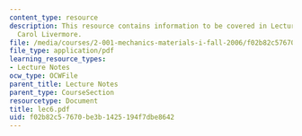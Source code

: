 ```yaml
---
content_type: resource
description: This resource contains information to be covered in Lecture 6 by Prof.
  Carol Livermore.
file: /media/courses/2-001-mechanics-materials-i-fall-2006/f02b82c57670be3b1425194f7dbe8642_lec6.pdf
file_type: application/pdf
learning_resource_types:
- Lecture Notes
ocw_type: OCWFile
parent_title: Lecture Notes
parent_type: CourseSection
resourcetype: Document
title: lec6.pdf
uid: f02b82c5-7670-be3b-1425-194f7dbe8642
---
```

